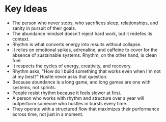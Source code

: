 # Key Ideas

- The person who never stops, who sacrifices sleep, relationships, and sanity in pursuit of their goals.
- The abundance mindset doesn't reject hard work, but it redefes its context.
- Rhythm is what converts energy into results without collapse.
- It relies on emotional spikes, adrenaline, and caffeine to cover for the absence of sustainable systems. Rhythm, on the other hand, is clean fuel.
- It respects the cycles of energy, creativity, and recovery.
- Rhythm asks, "How do I build something that works even when I'm not at my best?" Hustle never asks that question.
- Because abundance is a long game, and long games are one with systems, not sprints.
- People resist rhythm because it feels slower at first.
- A person who works with rhythm and structure over a year will outperform someone who hustles in bursts every time.
- They operate with a structured flow that maximizes their performance across time, not just in a moment.
